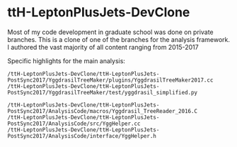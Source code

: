 # ttH-LeptonPlusJets-DevClone

Most of my code development in graduate school was done on private branches. This is a clone of one of the branches for the analysis framework. I authored the vast majority of all content ranging from 2015-2017

Specific highlights for the main analysis: 
    
    /ttH-LeptonPlusJets-DevClone/ttH-LeptonPlusJets-PostSync2017/YggdrasilTreeMaker/plugins/YggdrasilTreeMaker2017.cc
    /ttH-LeptonPlusJets-DevClone/ttH-LeptonPlusJets-PostSync2017/YggdrasilTreeMaker/test/yggdrasil_simplified.py
    
    /ttH-LeptonPlusJets-DevClone/ttH-LeptonPlusJets-PostSync2017/AnalysisCode/macros/Yggdrasil_TreeReader_2016.C
    /ttH-LeptonPlusJets-DevClone/ttH-LeptonPlusJets-PostSync2017/AnalysisCode/src/YggHelper.cc
    /ttH-LeptonPlusJets-DevClone/ttH-LeptonPlusJets-PostSync2017/AnalysisCode/interface/YggHelper.h
